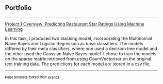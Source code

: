 ## Portfolio

---


[Project 1 Overview: Predicting Restaurant Star Ratings Using Machine Learning](https://github.com/shelrx/shelrx_predictingstarratings)

In this task, I produced two stacking model, incorporating the Multinomial Naïve Bayes and Logistic Regression as base classifiers. The models differed by their meta classifiers, where one used a decision tree model and the other used the Gaussian Naïve Bayes model. I chose to train the models on the sparse matrix retrieved from using CountVectoriser on the original text training data. The predictions for each model are stored in a csv file.



---
<p style="font-size:11px">Page template forked from <a href="https://github.com/evanca/quick-portfolio">evanca</a></p>
<!-- Remove above link if you don't want to attibute -->
